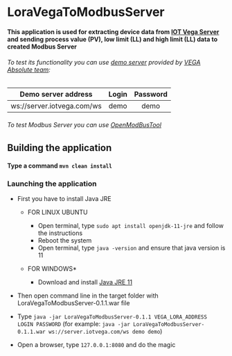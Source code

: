 # LoraVegaToModbusServer
#### This application is used for extracting device data from [IOT Vega Server](https://iotvega.com/soft/server) and sending process value (PV), low limit (LL) and high limit (LL) data to created Modbus Server
###### To test its functionality you can use [demo server](http://server.iotvega.com/index.html) provided by [VEGA Absolute team](https://en.iotvega.com):

| Demo server address        |  Login  | Password |
|----------------------------|:-------:|:--------:|
| ws://server.iotvega.com/ws |  demo   |   demo   |

###### To test Modbus Server you can use [OpenModBusTool](https://github.com/heX16/OpenModbusTool)

## Building the application
#### Type a command `mvn clean install`

### Launching the application
* First you have to install Java JRE

  * FOR LINUX UBUNTU
      * Open terminal, type `sudo apt install openjdk-11-jre` and follow the instructions
      * Reboot the system
      * Open terminal, type `java -version` and ensure that java version is 11

  * FOR WINDOWS*
      * Download and install [Java JRE 11](https://www.oracle.com/java/technologies/javase/jdk11-archive-downloads.html)

* Then open command line in the target folder with LoraVegaToModbusServer-0.1.1.war file
* Type `java -jar LoraVegaToModbusServer-0.1.1 VEGA_LORA_ADDRESS LOGIN PASSWORD` (for example: `java -jar LoraVegaToModbusServer-0.1.1.war ws://server.iotvega.com/ws demo demo`)
* Open a browser, type `127.0.0.1:8080` and do the magic
